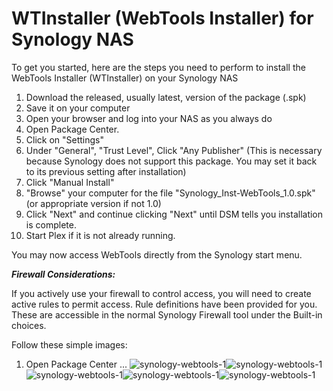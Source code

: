 # WTInstaller (WebTools Installer) for Synology NAS


To get you started, here are the steps you need to perform to install the WebTools Installer (WTInstaller) on your Synology NAS

1.  Download the released, usually latest, version of the package (.spk)
2.  Save it on your computer
3.  Open your browser and log into your NAS as you always do
4.  Open Package Center.
5.    Click on "Settings" 
6.    Under "General", "Trust Level",  Click "Any Publisher" 
       (This is necessary because Synology does not support this package.  You may set it back to its previous setting after installation)
7.  Click "Manual Install"
8.  "Browse" your computer for the file "Synology_Inst-WebTools_1.0.spk"   (or appropriate version if not 1.0)
9.  Click "Next" and continue clicking "Next" until DSM tells you installation is complete.
10.  Start Plex if it is not already running.

You may now access WebTools directly from the Synology start menu.


_**Firewall Considerations:**_

If you actively use your firewall to control access,  you will need to create active rules to permit access.  Rule definitions have been provided for you.  These are accessible in the normal Synology Firewall tool under the Built-in choices.

Follow these simple images:

1. Open Package Center ...
![synology-webtools-1](https://github.com/ukdtom/WTInstaller/blob/master/Wiki/synology/synology-webtools-1.png)![synology-webtools-1](https://github.com/ukdtom/WTInstaller/blob/master/Wiki/synology/synology-webtools-2.png)![synology-webtools-1](https://github.com/ukdtom/WTInstaller/blob/master/Wiki/synology/synology-webtools-3.png)![synology-webtools-1](https://github.com/ukdtom/WTInstaller/blob/master/Wiki/synology/synology-webtools-4.png)![synology-webtools-1](https://github.com/ukdtom/WTInstaller/blob/master/Wiki/synology/synology_webtools_firstrun-1.png)



